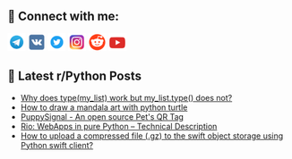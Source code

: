 ## 🔎 Connect with me:
[<img src="https://github.com/bullbesh/bullbesh/blob/main/images/Telegram.png" width="32" height="32" />](https://t.me/bullbesh)
[<img src="https://github.com/bullbesh/bullbesh/blob/main/images/VK.png" width="32" height="32" />](https://vk.com/bullbesh)
[<img src="https://github.com/bullbesh/bullbesh/blob/main/images/Twitter.png" width="32" height="32" />](https://twitter.com/bullbesh1)
[<img src="https://github.com/bullbesh/bullbesh/blob/main/images/Instagram.png" width="32" height="32" />](https://www.instagram.com/bullbesh)
[<img src="https://github.com/bullbesh/bullbesh/blob/main/images/Reddit.png" width="32" height="32" />](https://www.reddit.com/user/bullbesh)
[<img src="https://github.com/bullbesh/bullbesh/blob/main/images/YouTube.png" width="32" height="32" />](https://www.youtube.com/channel/UCtfjRs6uzgq5mfm8S06WTcg)

## 📕 Latest r/Python Posts
<!-- BLOG-POST-LIST:START -->
- [Why does type&lpar;my_list&rpar; work but my_list.type&lpar;&rpar; does not?](https://www.reddit.com/r/Python/comments/1eb4kc9/why_does_typemy_list_work_but_my_listtype_does_not/)
- [How to draw a mandala art with python turtle](https://www.reddit.com/r/Python/comments/1eb3xcz/how_to_draw_a_mandala_art_with_python_turtle/)
- [PuppySignal - An open source Pet&#39;s QR Tag](https://www.reddit.com/r/Python/comments/1eb3lam/puppysignal_an_open_source_pets_qr_tag/)
- [Rio: WebApps in pure Python – Technical Description](https://www.reddit.com/r/Python/comments/1eb2cta/rio_webapps_in_pure_python_technical_description/)
- [How to upload a compressed file &lpar;.gz&rpar; to the swift object storage using Python swift client?](https://www.reddit.com/r/Python/comments/1eb29we/how_to_upload_a_compressed_file_gz_to_the_swift/)
<!-- BLOG-POST-LIST:END -->

